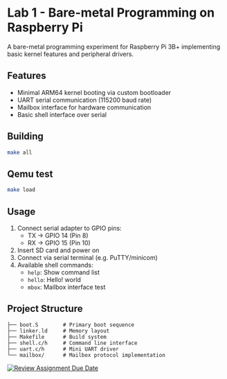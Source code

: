 # Lab 1 - Bare-metal Programming on Raspberry Pi

A bare-metal programming experiment for Raspberry Pi 3B+ implementing basic kernel features and peripheral drivers.

## Features
- Minimal ARM64 kernel booting via custom bootloader
- UART serial communication (115200 baud rate)
- Mailbox interface for hardware communication
- Basic shell interface over serial


## Building
```bash
make all
```

## Qemu test
```bash
make load
```

## Usage
1. Connect serial adapter to GPIO pins:
   - TX -> GPIO 14 (Pin 8)
   - RX -> GPIO 15 (Pin 10)
2. Insert SD card and power on
3. Connect via serial terminal (e.g. PuTTY/minicom)
4. Available shell commands:
   - `help`: Show command list
   - `hello`: Hello! world
   - `mbox`: Mailbox interface test

## Project Structure
```
├── boot.S        # Primary boot sequence
├── linker.ld     # Memory layout
├── Makefile      # Build system
├── shell.c/h     # Command line interface
├── uart.c/h      # Mini UART driver
└── mailbox/      # Mailbox protocol implementation
```

[![Review Assignment Due Date](https://classroom.github.com/assets/deadline-readme-button-22041afd0340ce965d47ae6ef1cefeee28c7c493a6346c4f15d667ab976d596c.svg)](https://classroom.github.com/a/AaJgSZKl)
